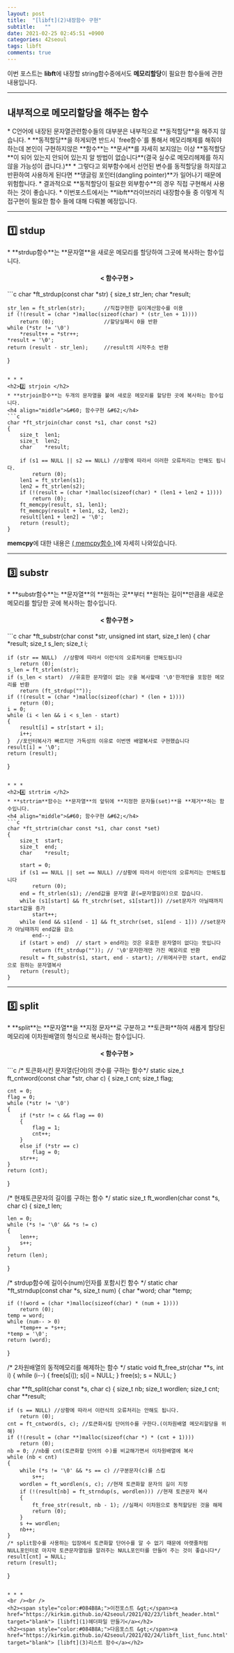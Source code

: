 ```yaml
---
layout: post
title:  "[libft](2)내장함수 구현"
subtitle:   ""
date: 2021-02-25 02:45:51 +0900
categories: 42seoul
tags: libft
comments: true
---
```


이번 포스트는 **libft**에 내장할 string함수중에서도 **메모리할당**이 필요한 함수들에 관한 내용입니다.

* * *
<h2> 내부적으로 메모리할당을 해주는 함수 </h2>
* C언어에 내장된 문자열관련함수들의 대부분은 내부적으로 **동적할당**을 해주지 않습니다.
* **동적할당**을 하게되면 반드시 `free함수`를 통해서 메모리해제를 해줘야하는데 본인이 구현하지않은 **함수**는 **문서**를 자세히 보지않는 이상 **동적할당**이 되어 있는지 안되어 있는지 알 방법이 없습니다**(결국 실수로 메모리헤제를 하지 않을 가능성이 큽니다.)**
* 그렇다고 외부함수에서 선언된 변수를 동적할당을 하지않고 반환하여 사용하게 된다면 **댕글링 포인터(dangling pointer)**가 일어나기 때문에 위험합니다.
* 결과적으로 **동적할당이 필요한 외부함수**의 경우 직접 구현해서 사용하는 것이 좋습니다.
* 이번포스트에서는 **libft**라이브러리 내장함수들 중 이렇게 직접구현이 필요한 함수
들에 대해 다뤄볼 예정입니다.

* * *
<h2>1️⃣ stdup </h2>
* **strdup함수**는 **문자열**을 새로운 메모리를 할당하여 그곳에 복사하는 함수입니다.
<h4 align="middle">&#60; 함수구현 &#62;</h4>
```c
char *ft_strdup(const char *str)
{
	size_t	str_len;
	char	*result;

	str_len = ft_strlen(str);      //직접구현한 길이계산함수를 이용
	if (!(result = (char *)malloc(sizeof(char) * (str_len + 1))))
		return (0);                //할당실패시 0을 반환
	while (*str != '\0')
		*result++ = *str++;
	*result = '\0';
	return (result - str_len);     //result의 시작주소 반환
}
```

* * *
<h2>2️⃣ strjoin </h2>
* **strjoin함수**는 두개의 문자열을 불여 새로운 메모리를 할당한 곳에 복사하는 함수입니다.
<h4 align="middle">&#60; 함수구현 &#62;</h4>
```c
char *ft_strjoin(char const *s1, char const *s2)
{
	size_t	len1;
	size_t	len2;
	char	*result;

	if (s1 == NULL || s2 == NULL) //상황에 따라서 이러한 오류처리는 안해도 됩니다.
		return (0);
	len1 = ft_strlen(s1);
	len2 = ft_strlen(s2);
	if (!(result = (char *)malloc(sizeof(char) * (len1 + len2 + 1))))
		return (0);
	ft_memcpy(result, s1, len1);
	ft_memcpy(result + len1, s2, len2);
	result[len1 + len2] = '\0';
	return (result);
}
```
**memcpy**에 대한 내용은 <a href="https://kirkim.github.io/c/2021/02/08/memcpy.html" target="blank">( memcpy함수 )</a>에 자세히 나와있습니다.

* * *
<h2>3️⃣ substr </h2>
* **substr함수**는 **문자열**의 **원하는 곳**부터 **원하는 길이**만큼을 새로운 메모리를 할당한 곳에 복사하는 함수입니다.
<h4 align="middle">&#60; 함수구현 &#62;</h4>
```c
char *ft_substr(char const *str, unsigned int start, size_t len)
{
	char	*result;
	size_t	s_len;
	size_t	i;

	if (str == NULL)  //상황에 따라서 이런식의 오류처리를 안해도됩니다
		return (0);
	s_len = ft_strlen(str);
	if (s_len < start)  //유효한 문자열이 없는 곳을 복사할때 '\0'한개만을 포함한 메모리를 반환
		return (ft_strdup(""));
	if (!(result = (char *)malloc(sizeof(char) * (len + 1))))
		return (0);
	i = 0;
	while (i < len && i < s_len - start)
	{
		result[i] = str[start + i];
		i++;
	}  //포인터복사가 빠르지만 가독성의 이유로 이번엔 배열복사로 구현했습니다
	result[i] = '\0';
	return (result);
}
```

* * *
<h2>4️⃣ strtrim </h2>
* **strtrim**함수는 **문자열**의 앞뒤에 **지정한 문자들(set)**을 **제거**하는 함수입니다.
<h4 align="middle">&#60; 함수구현 &#62;</h4>
```c
char *ft_strtrim(char const *s1, char const *set)
{
	size_t	start;
	size_t	end;
	char	*result;

	start = 0;
	if (s1 == NULL || set == NULL) //상황에 따라서 이런식의 오류처리는 안해도됩니다
		return (0);
	end = ft_strlen(s1); //end값을 문자열 끝(=문자열길이)으로 잡습니다.
	while (s1[start] && ft_strchr(set, s1[start])) //set문자가 아닐때까지 start값을 증가
		start++;
	while (end && s1[end - 1] && ft_strchr(set, s1[end - 1])) //set문자가 아닐때까지 end값을 감소
		end--;
	if (start > end)  // start > end라는 것은 유효한 문자열이 없다는 뜻입니다
		return (ft_strdup("")); // '\0'문자한개만 가진 메모리로 반환
	result = ft_substr(s1, start, end - start); //위에서구한 start, end값으로 원하는 문자열복사
	return (result);
}
```

* * *
<h2>5️⃣ split </h2>
* **split**는 **문자열**을 **지정 문자**로 구분하고 **토큰화**하여 새롭게 할당된 메모리에 이차원배열의 형식으로 복사하는 함수입니다.
<h4 align="middle">&#60; 함수구현 &#62;</h4>
```c
/* 토큰화시킨 문자열(단어)의 갯수를 구하는 함수*/
static size_t ft_cntword(const char *str, char c)
{
	size_t	cnt;
	size_t	flag;

	cnt = 0;
	flag = 0;
	while (*str != '\0')
	{
		if (*str != c && flag == 0)
		{
			flag = 1;
			cnt++;
		}
		else if (*str == c)
			flag = 0;
        str++;
	}
	return (cnt);
}

/* 현재토큰문자의 길이를 구하는 함수 */
static size_t ft_wordlen(char const *s, char c)
{
	size_t len;

	len = 0;
	while (*s != '\0' && *s != c)
    {
		len++;
        s++;
    }
	return (len);
}

/* strdup함수에 길이수(num)인자를 포함시킨 함수 */
static char *ft_strndup(const char *s, size_t num)
{
	char	*word;
    char    *temp;

	if (!(word = (char *)malloc(sizeof(char) * (num + 1))))
		return (0);
    temp = word;
	while (num-- > 0)
        *temp++ = *s++;
	*temp = '\0';
	return (word);
}

/* 2차원배열의 동적메모리를 해제하는 함수 */
static void ft_free_str(char **s, int i)
{
	while (i--)
    {
		free(s[i]);
        s[i] = NULL;
    }
	free(s);
    s = NULL;
}

char **ft_split(char const *s, char c)
{
	size_t	nb;
	size_t	wordlen;
	size_t	cnt;
	char	**result;

    if (s == NULL) //상황에 따라서 이런식의 오류처리는 안해도 됩니다.
		return (0);
	cnt = ft_cntword(s, c); //토큰화시킬 단어의수를 구한다.(이차원배열 메모리할당을 위해)
	if (!(result = (char **)malloc(sizeof(char *) * (cnt + 1))))
		return (0);
	nb = 0; //nb를 cnt(토큰화할 단어의 수)를 비교해가면서 이차원배열에 복사
	while (nb < cnt)
	{
		while (*s != '\0' && *s == c) //구분문자(c)를 스킵
			s++;
		wordlen = ft_wordlen(s, c); //현재 토큰화할 문자의 길이 지정
		if (!(result[nb] = ft_strndup(s, wordlen))) //현재 토큰문자 복사
		{
			ft_free_str(result, nb - 1); //실패시 이차원으로 동적할당된 것을 해제
			return (0);
		}
		s += wordlen;
		nb++;
	}
    /* split함수를 사용하는 입장에서 토큰화할 단어수를 알 수 없기 때문에 아랫줄처럼 
    NULL포인터로 마지막 토큰문자열임을 알려주는 NULL포인터를 만들어 주는 것이 좋습니다*/
	result[cnt] = NULL;
	return (result);
}
```

* * *
<br /><br />
<h2><span style="color:#084B8A;">이전포스트 &gt;</span><a href="https://kirkim.github.io/42seoul/2021/02/23/libft_header.html" target="blank"> [libft](1)헤더파일 만들기</a></h2>
<h2><span style="color:#084B8A;">다음포스트 &gt;</span><a href="https://kirkim.github.io/42seoul/2021/02/24/libft_list_func.html" target="blank"> [libft](3)리스트 함수</a></h2>